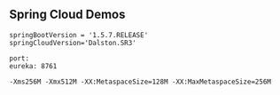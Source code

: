 ## Spring Cloud Demos
```
springBootVersion = '1.5.7.RELEASE'
springCloudVersion='Dalston.SR3'

port:
eureka: 8761

-Xms256M -Xmx512M -XX:MetaspaceSize=128M -XX:MaxMetaspaceSize=256M
```
